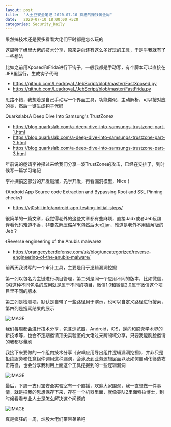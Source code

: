 ```yaml
---
layout: post
title:  "大土豆安全笔记 2020.07.10 疯狂的赚钱黄金周"
date:   2020-07-10 18:00:00 +520
categories: Security_Daily
---
```


果然搞技术还是要多看看大佬们平时都是怎么玩的

这周听了组里大佬的技术分享，原来逆向还有这么多好玩的工具，于是乎我就有了一些想法

比如之前用Xposed和Frida进行下钩子，一般我都是手动写，有个脚本可以直接在JEB里运行，生成钩子代码
- https://github.com/LeadroyaL/JebScript/blob/master/FastXposed.py
- https://github.com/LeadroyaL/JebScript/blob/master/FastFrida.py

思路不错，我想着是自己手动写一个界面工具，功能类似，主动解析，可以搜对应的类，然后一键生成钩子代码

Quarkslab《A Deep Dive Into Samsung's TrustZone》
- https://blog.quarkslab.com/a-deep-dive-into-samsungs-trustzone-part-1.html
- https://blog.quarkslab.com/a-deep-dive-into-samsungs-trustzone-part-2.html
- https://blog.quarkslab.com/a-deep-dive-into-samsungs-trustzone-part-3.html

年前说的邀请李神探过来给我们分享一波TrustZone的攻击，已经在安排了，到时候写一篇学习笔记

李神探搞这部分的开发贼溜，先学开发，再看漏洞模型，Nice！

《Android App Source code Extraction and Bypassing Root and SSL Pinning checks》
- https://vj0shii.info/android-app-testing-initial-steps/

很简单的一篇文章，我觉得老外的这些文章都有些麻烦，直接Jadx或者Jeb反编译看代码难道不香，非要先解压缩APK包然后dex2jar，难道是老外不用破解版的Jeb？

《Reverse engineering of the Anubis malware》
- https://orangecyberdefense.com/uk/blog/uncategorized/reverse-engineering-of-the-anubis-malware/

前两天我说写的一个审计工具，主要是用于逻辑漏洞挖掘

第一列以包名为主键进行项目管理，第二列是同一个应用不同的版本，比如微信，QQ这种不同包名的应用就是属于不同的项目，微信1.0和微信2.0属于微信这个项目里不同的版本

第三列是检测项，默认是自带了一些路径用于演示，也可以自定义路径进行搜索，第四列是搜索结果的展示

![IMAGE](resources/1A33409736391CC279FFDB49B44A0778.jpg)

我们每周都会进行技术分享，包含浏览器，Android，iOS，逆向和脱壳学术界的新技术等，也会不定期邀请顶尖实验室的大佬过来跨领域分享，只要我能刷脸邀请的我都尽量刷

我接下来要做的一个组内技术分享《安卓应用导出组件逻辑漏洞挖掘》，并非只是拒绝服务和任意组件调用这种漏洞，会涉及到业务逻辑层面以及如何自动化筛选攻击路径，也会分享我利用上面这个工具挖掘到的一些逻辑漏洞

![IMAGE](resources/55D9A293FD0528AF44C3FB2CE8EBA018.jpg)

最后，下周一支付宝安全实验室有一个直播，欢迎大家围观，我一直想做一件事情，就是把我的思想保存下来，存在一个机器里面，就像美队2里面索拉博士，到时候看看专业人士是怎么解决这个问题的

![IMAGE](resources/31931F04B06752D4F2CE7FFED33AFCFF.jpg)

真是疯狂的一周，炒股大佬们带带弟弟吧